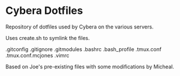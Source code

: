 # Cybera Dotfiles

Repository of dotfiles used by Cybera on the various servers.

Uses create.sh to symlink the files.

.gitconfig
.gitignore
.gitmodules
.bashrc
.bash_profile
.tmux.conf
.tmux.conf.mcjones
.vimrc

Based on Joe's pre-existing files with some modifications by Micheal.

